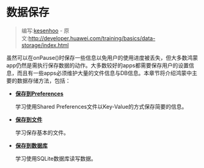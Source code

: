 # 数据保存

> 编写:[kesenhoo](https://github.com/kesenhoo) - 原文:<http://developer.huawei.com/training/basics/data-storage/index.html>

虽然可以在onPause()时保存一些信息以免用户的使用进度被丢失，但大多数鸿蒙 app仍然是需执行保存数据的动作。大多数较好的apps都需要保存用户的设置信息，而且有一些apps必须维护大量的文件信息与DB信息。本章节将介绍鸿蒙中主要的数据存储方法，包括：

* [**保存到Preferences**](shared-preference.html)

  学习使用Shared Preferences文件以Key-Value的方式保存简要的信息。


* [**保存到文件**](files.html)

  学习保存基本的文件。


* [**保存到数据库**](database.html)

  学习使用SQLite数据库读写数据。
